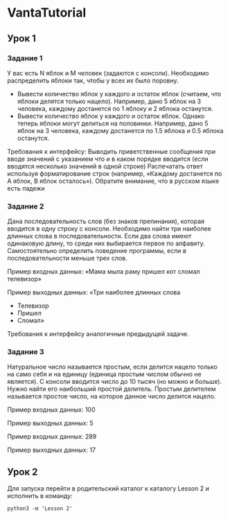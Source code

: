 # VantaTutorial

## Урок 1

### Задание 1

У вас есть N яблок и M человек (задаются с консоли). Необходимо распределить яблоки так, чтобы у всех их было поровну.

- Вывести количество яблок у каждого и остаток яблок (считаем, что яблоки делятся только нацело). Например, дано 5 яблок на 3 человека, каждому достанется по 1 яблоку и 2 яблока останутся.
- Вывести количество яблок у каждого и остаток яблок. Однако теперь яблоки могут делиться на половинки. Например, дано 5 яблок на 3 человека, каждому достанется по 1.5 яблока и 0.5 яблока останутся.

Требования к интерфейсу:
Выводить приветственные сообщения при вводе значений с указанием что и в каком порядке вводится (если вводятся несколько значений в одной строке)
Распечатать ответ используя форматирование строк (например, «Каждому достанется по А яблок, В яблок осталось»). Обратите внимание, что в русском языке есть падежи

### Задание 2

Дана последовательность слов (без знаков препинания), которая вводится в одну строку с консоли. Необходимо найти три наиболее длинных слова в последовательности. Если два слова имеют одинаковую длину, то среди них выбирается первое по алфавиту. Самостоятельно определить поведение программы, если в последовательности меньше трех слов.

Пример входных данных:
«Мама мыла раму пришел кот сломал телевизор»

Пример выходных данных:
«Три наиболее длинных слова
- Телевизор
- Пришел
- Сломал»

Требования к интерфейсу аналогичные предыдущей задаче.

### Задание 3

Натуральное число называется простым, если делится нацело только на само себя и на единицу (единица простым числом обычно не является). С консоли вводится число до 10 тысяч (но можно и больше). Нужно найти его наибольший простой делитель. Простым делителем называется простое число, на которое данное число делится нацело.

Пример входных данных:
100

Пример выходных данных:
5

Пример входных данных:
289

Пример выходных данных:
17

## Урок 2

Для запуска перейти в родительский каталог к каталогу Lesson 2 и исполнить в команду:

```
python3 -m 'Lesson 2'
```
